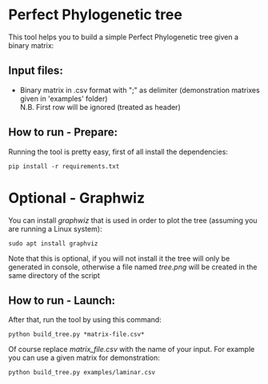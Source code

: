 # Perfect Phylogenetic tree
This tool helps you to build a simple Perfect Phylogenetic tree given a binary matrix:

## Input files:
- Binary matrix in .csv format with ";" as delimiter (demonstration matrixes given in 'examples' folder) <br />
N.B. First row will be ignored (treated as header)

## How to run - Prepare:
Running the tool is pretty easy, first of all install the dependencies:
```
pip install -r requirements.txt
```

# Optional - Graphwiz
You can install *graphwiz* that is used in order to plot the tree (assuming you are running a Linux system):
```
sudo apt install graphviz
```
Note that this is optional, if you will not install it the tree will only be generated in console, otherwise a file named *tree.png* will be created in the same directory of the script

## How to run - Launch:
After that, run the tool by using this command:
```
python build_tree.py *matrix-file.csv*
```
Of course replace *matrix_file.csv* with the name of your input.
For example you can use a given matrix for demonstration:
```
python build_tree.py examples/laminar.csv
```
